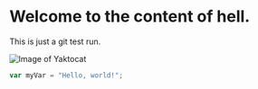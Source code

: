 # Welcome to the content of hell.
This is just a git test run.

![Image of Yaktocat](https://www.google.com/url?sa=i&url=https%3A%2F%2Fwww.pinterest.com%2Fmichaelsaviour2017%2Fmonkey-dance%2F&psig=AOvVaw3u3zAIuhKBtAV5kNgqPHhm&ust=1745154090453000&source=images&cd=vfe&opi=89978449&ved=0CBQQjRxqFwoTCKC0i9-T5IwDFQAAAAAdAAAAABAE)

``` javascript
var myVar = "Hello, world!";
```
